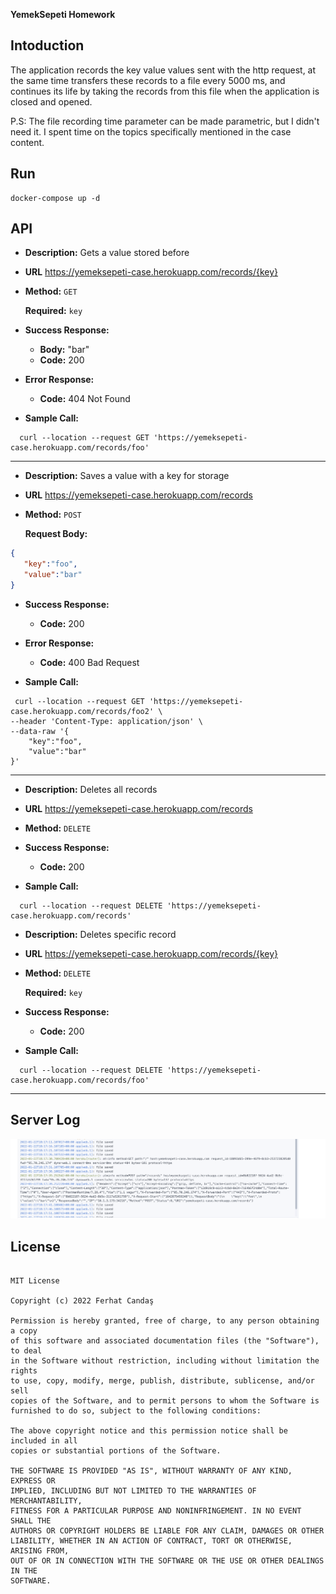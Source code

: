 

**YemekSepeti Homework**

## Intoduction
The application records the key value values sent with the http request, at the same time transfers these records to a file every 5000 ms, and continues its life by taking the records from this file when the application is closed and opened.


P.S: The file recording time parameter can be made parametric, but I didn't need it. I spent time on the topics specifically mentioned in the case content.

## Run

```
docker-compose up -d
```

## API  
* **Description:** Gets a value stored before
* **URL**
  https://yemeksepeti-case.herokuapp.com/records/{key}
* **Method:** `GET` 
 
   **Required:**
   `key`

* **Success Response:**
   * **Body:** "bar" <br />  
   * **Code:** 200 <br />  
* **Error Response:**
  * **Code:** 404 Not Found <br />

* **Sample Call:**

```curl
  curl --location --request GET 'https://yemeksepeti-case.herokuapp.com/records/foo'
```


<hr>

* **Description:** Saves a value with a key for storage
* **URL**
  https://yemeksepeti-case.herokuapp.com/records
* **Method:** `POST` 
 
   **Request Body:**
 
 ```json
 {
    "key":"foo",
    "value":"bar"
}
 ```

* **Success Response:**
   * **Code:** 200 <br />  
* **Error Response:**
  * **Code:** 400 Bad Request<br />

* **Sample Call:**
```curl
 curl --location --request GET 'https://yemeksepeti-case.herokuapp.com/records/foo2' \
--header 'Content-Type: application/json' \
--data-raw '{
    "key":"foo",
    "value":"bar"
}'
```
 
<hr>


* **Description:** Deletes all records
* **URL**
  https://yemeksepeti-case.herokuapp.com/records
* **Method:** `DELETE` 

* **Success Response:**
   * **Code:** 200 <br />  

* **Sample Call:**

```curl
  curl --location --request DELETE 'https://yemeksepeti-case.herokuapp.com/records'
```


* **Description:** Deletes specific record
* **URL**
  https://yemeksepeti-case.herokuapp.com/records/{key}
* **Method:** `DELETE` 
  
   **Required:**
   `key`

* **Success Response:**
   * **Code:** 200 <br />  

* **Sample Call:**

```curl
  curl --location --request DELETE 'https://yemeksepeti-case.herokuapp.com/records/foo'
```
<hr>


## Server Log

<center><img src="./docs/sample-server-log.png"></center>


## License
```license

MIT License

Copyright (c) 2022 Ferhat Candaş

Permission is hereby granted, free of charge, to any person obtaining a copy
of this software and associated documentation files (the "Software"), to deal
in the Software without restriction, including without limitation the rights
to use, copy, modify, merge, publish, distribute, sublicense, and/or sell
copies of the Software, and to permit persons to whom the Software is
furnished to do so, subject to the following conditions:

The above copyright notice and this permission notice shall be included in all
copies or substantial portions of the Software.

THE SOFTWARE IS PROVIDED "AS IS", WITHOUT WARRANTY OF ANY KIND, EXPRESS OR
IMPLIED, INCLUDING BUT NOT LIMITED TO THE WARRANTIES OF MERCHANTABILITY,
FITNESS FOR A PARTICULAR PURPOSE AND NONINFRINGEMENT. IN NO EVENT SHALL THE
AUTHORS OR COPYRIGHT HOLDERS BE LIABLE FOR ANY CLAIM, DAMAGES OR OTHER
LIABILITY, WHETHER IN AN ACTION OF CONTRACT, TORT OR OTHERWISE, ARISING FROM,
OUT OF OR IN CONNECTION WITH THE SOFTWARE OR THE USE OR OTHER DEALINGS IN THE
SOFTWARE.
```
